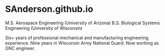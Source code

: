 # SAnderson.github.io
M.S. Aerospace Engineering (University of Arizona)
B.S. Biological Systems Engineering (University of Wisconsin)

Six+ years of professional mechanical and manufacturing engineering experience.
Nine years in Wisconsin Army National Guard.
Now working as GNC engineer.

